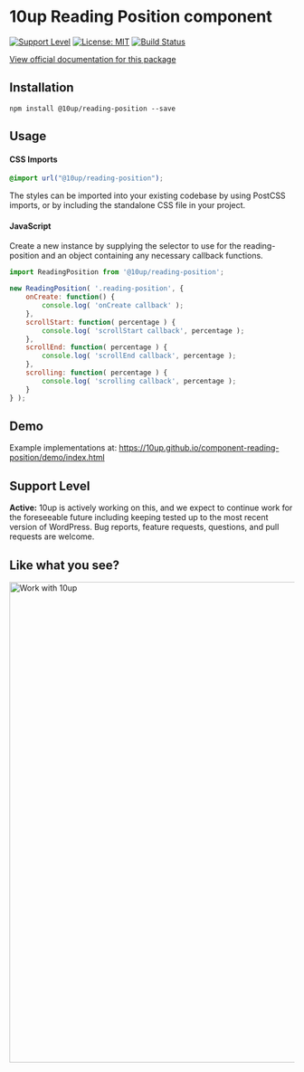 # 10up Reading Position component

[![Support Level](https://img.shields.io/badge/support-active-green.svg)](#support-level) [![License: MIT](https://img.shields.io/badge/License-MIT-yellow.svg)](https://opensource.org/licenses/MIT) [![Build Status][cli-img]][cli-url]


[cli-img]: https://github.com/10up/component-countdown-reading-position/workflows/Accessibility%20Tests/badge.svg
[cli-url]: https://github.com/10up/component-countdown-reading-position/actions?query=workflow%3A%22Accessibility+Tests%22

[View official documentation for this package](https://baseline.10up.com/component/reading-position)

## Installation

`npm install @10up/reading-position --save`

## Usage

#### CSS Imports

```css
@import url("@10up/reading-position");
```

The styles can be imported into your existing codebase by using PostCSS imports, or by including the standalone CSS file in your project.

#### JavaScript

Create a new instance by supplying the selector to use for the reading-position and an object containing any necessary callback functions.

```js
import ReadingPosition from '@10up/reading-position';

new ReadingPosition( '.reading-position', {
	onCreate: function() {
		console.log( 'onCreate callback' );
	},
	scrollStart: function( percentage ) {
		console.log( 'scrollStart callback', percentage );
	},
	scrollEnd: function( percentage ) {
		console.log( 'scrollEnd callback', percentage );
	},
	scrolling: function( percentage ) {
		console.log( 'scrolling callback', percentage );
	}
} );
```

## Demo

Example implementations at: https://10up.github.io/component-reading-position/demo/index.html

## Support Level

**Active:** 10up is actively working on this, and we expect to continue work for the foreseeable future including keeping tested up to the most recent version of WordPress.  Bug reports, feature requests, questions, and pull requests are welcome.

## Like what you see?

<a href="http://10up.com/contact/"><img src="https://10updotcom-wpengine.s3.amazonaws.com/uploads/2016/10/10up-Github-Banner.png" width="850" alt="Work with 10up"></a>
